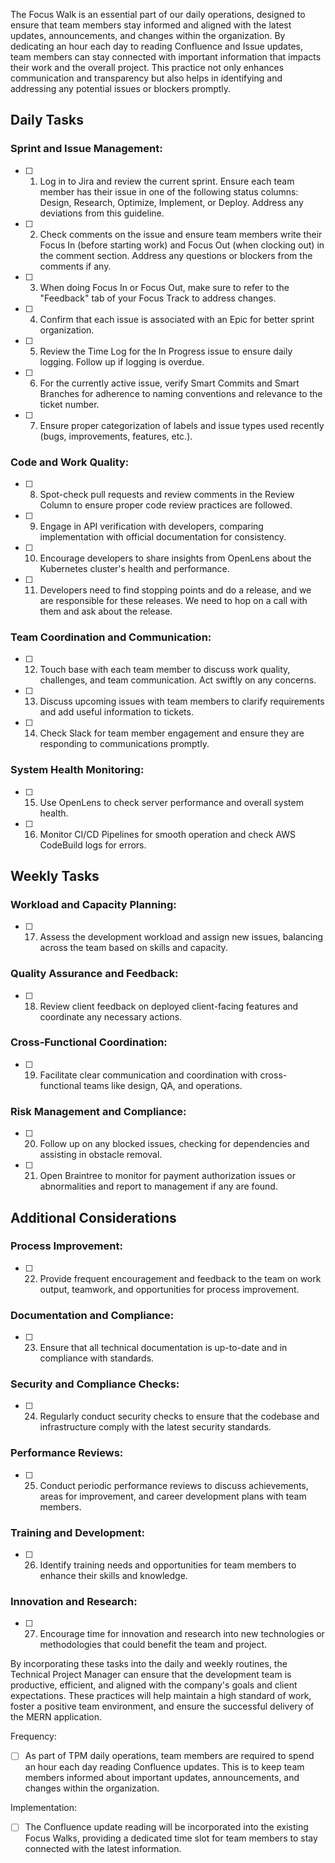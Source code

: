 The Focus Walk is an essential part of our daily operations, designed to ensure that team members stay informed and aligned with the latest updates, announcements, and changes within the organization. By dedicating an hour each day to reading Confluence and Issue updates, team members can stay connected with important information that impacts their work and the overall project. This practice not only enhances communication and transparency but also helps in identifying and addressing any potential issues or blockers promptly. 

## Daily Tasks

### Sprint and Issue Management:

- [ ] 1.  Log in to Jira and review the current sprint. Ensure each team member has their issue in one of the following status columns: Design, Research, Optimize, Implement, or Deploy. Address any deviations from this guideline.

- [ ] 2.  Check comments on the issue and ensure team members write their Focus In (before starting work) and Focus Out (when clocking out) in the comment section. Address any questions or blockers from the comments if any.
   
- [ ] 3.  When doing Focus In or Focus Out, make sure to refer to the "Feedback" tab of your Focus Track to address changes.
     
- [ ] 4.  Confirm that each issue is associated with an Epic for better sprint organization.
    
- [ ] 5.  Review the Time Log for the In Progress issue to ensure daily logging. Follow up if logging is overdue.
    
- [ ] 6.  For the currently active issue, verify Smart Commits and Smart Branches for adherence to naming conventions and relevance to the ticket number.
    
- [ ] 7.  Ensure proper categorization of labels and issue types used recently (bugs, improvements, features, etc.).
   

### Code and Work Quality:

- [ ] 8.  Spot-check pull requests and review comments in the Review Column to ensure proper code review practices are followed.
   
- [ ] 9.  Engage in API verification with developers, comparing implementation with official documentation for consistency.
  
- [ ] 10.  Encourage developers to share insights from OpenLens about the Kubernetes cluster's health and performance.
  
- [ ] 11.  Developers need to find stopping points and do a release, and we are responsible for these releases. We need to hop on a call with them and ask about the release.
    

### Team Coordination and Communication:

- [ ] 12.  Touch base with each team member to discuss work quality, challenges, and team communication. Act swiftly on any concerns.

- [ ] 13.  Discuss upcoming issues with team members to clarify requirements and add useful information to tickets.
  
- [ ] 14.  Check Slack for team member engagement and ensure they are responding to communications promptly.

    

### System Health Monitoring:

- [ ] 15.  Use OpenLens to check server performance and overall system health.

- [ ] 16.  Monitor CI/CD Pipelines for smooth operation and check AWS CodeBuild logs for errors.
    

## Weekly Tasks

### Workload and Capacity Planning:

- [ ] 17.  Assess the development workload and assign new issues, balancing across the team based on skills and capacity.

### Quality Assurance and Feedback:

- [ ] 18.  Review client feedback on deployed client-facing features and coordinate any necessary actions.

### Cross-Functional Coordination:

- [ ] 19.  Facilitate clear communication and coordination with cross-functional teams like design, QA, and operations.

### Risk Management and Compliance:

- [ ] 20.  Follow up on any blocked issues, checking for dependencies and assisting in obstacle removal.
  
- [ ] 21.  Open Braintree to monitor for payment authorization issues or abnormalities and report to management if any are found.    

## Additional Considerations

### Process Improvement:

- [ ] 22.  Provide frequent encouragement and feedback to the team on work output, teamwork, and opportunities for process improvement.

### Documentation and Compliance:

- [ ] 23.  Ensure that all technical documentation is up-to-date and in compliance with standards.

### Security and Compliance Checks:

- [ ] 24.  Regularly conduct security checks to ensure that the codebase and infrastructure comply with the latest security standards.

### Performance Reviews:

- [ ] 25.  Conduct periodic performance reviews to discuss achievements, areas for improvement, and career development plans with team members.

### Training and Development:

- [ ] 26.  Identify training needs and opportunities for team members to enhance their skills and knowledge.

### Innovation and Research:

- [ ] 27.  Encourage time for innovation and research into new technologies or methodologies that could benefit the team and project.

By incorporating these tasks into the daily and weekly routines, the Technical Project Manager can ensure that the development team is productive, efficient, and aligned with the company's goals and client expectations. These practices will help maintain a high standard of work, foster a positive team environment, and ensure the successful delivery of the MERN application.

Frequency:

- [ ] As part of TPM daily operations, team members are required to spend an hour each day reading Confluence updates. This is to keep team members informed about important updates, announcements, and changes within the organization.

Implementation:

- [ ] The Confluence update reading will be incorporated into the existing Focus Walks, providing a dedicated time slot for team members to stay connected with the latest information.
